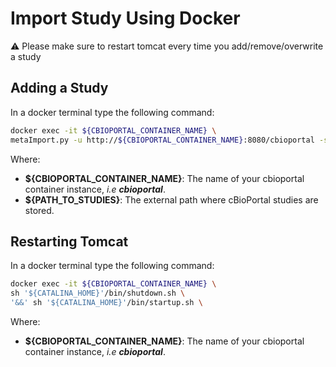 # Import Study Using Docker

:warning: Please make sure to restart tomcat every time you add/remove/overwrite a study

## Adding a Study

In a docker terminal type the following command:

```bash
docker exec -it ${CBIOPORTAL_CONTAINER_NAME} \
metaImport.py -u http://${CBIOPORTAL_CONTAINER_NAME}:8080/cbioportal -s ${PATH_TO_STUDIES}
```

Where:    
- **${CBIOPORTAL_CONTAINER_NAME}**: The name of your cbioportal container instance, _i.e **cbioportal**_.
- **${PATH_TO_STUDIES}**: The external path where cBioPortal studies are stored.

## Restarting Tomcat

In a docker terminal type the following command:

```bash
docker exec -it ${CBIOPORTAL_CONTAINER_NAME} \
sh '${CATALINA_HOME}'/bin/shutdown.sh \
'&&' sh '${CATALINA_HOME}'/bin/startup.sh \
```

Where:    
- **${CBIOPORTAL_CONTAINER_NAME}**: The name of your cbioportal container instance, _i.e **cbioportal**_.